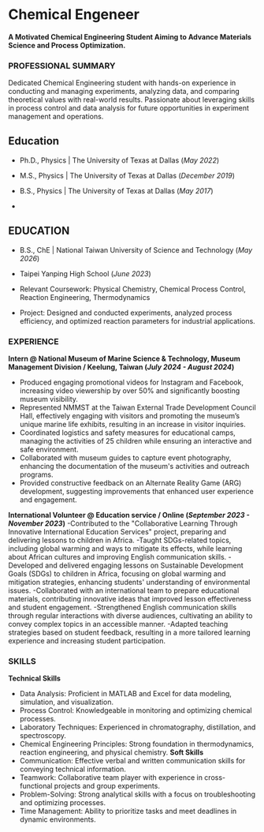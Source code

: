 # Chemical Engeneer

#### A Motivated Chemical Engineering Student Aiming to Advance Materials Science and Process Optimization.

### PROFESSIONAL SUMMARY
Dedicated Chemical Engineering student with hands-on experience in conducting and managing experiments, analyzing data, and comparing theoretical values with real-world results. Passionate about leveraging skills in process control and data analysis for future opportunities in experiment management and operations.

## Education
- Ph.D., Physics | The University of Texas at Dallas (_May 2022_)								       		
- M.S., Physics	| The University of Texas at Dallas (_December 2019_)	 			        		
- B.S., Physics | The University of Texas at Dallas (_May 2017_)

- 
## EDUCATION
- B.S., ChE |  National Taiwan University of Science and Technology (_May 2026_)								       		
- Taipei Yanping High School (_June 2023_)	 			       

- Relevant Coursework: Physical Chemistry, Chemical Process Control, Reaction Engineering, Thermodynamics
- Project: Designed and conducted experiments, analyzed process efficiency, and optimized reaction parameters for industrial applications.

### EXPERIENCE
**Intern @ National Museum of Marine Science & Technology, Museum Management Division / Keelung, Taiwan (_July 2024 - August 2024_)**
- Produced engaging promotional videos for Instagram and Facebook, increasing video viewership by over 50% and significantly boosting museum visibility.
- Represented NMMST at the Taiwan External Trade Development Council Hall, effectively engaging with visitors and promoting the museum’s unique marine life exhibits, resulting in an increase in visitor inquiries.
- Coordinated logistics and safety measures for educational camps, managing the activities of 25 children while ensuring an interactive and safe environment.
- Collaborated with museum guides to capture event photography, enhancing the documentation of the museum's activities and outreach programs.
- Provided constructive feedback on an Alternate Reality Game (ARG) development, suggesting improvements that enhanced user experience and engagement.

**International Volunteer @ Education service / Online (_September 2023 - November 2023_)**
-Contributed to the "Collaborative Learning Through Innovative International Education Services" project, preparing and delivering lessons to children in Africa.
-Taught SDGs-related topics, including global warming and ways to mitigate its effects, while learning about African cultures and improving English communication skills.
-Developed and delivered engaging lessons on Sustainable Development Goals (SDGs) to children in Africa, focusing on global warming and mitigation strategies, enhancing students' understanding of environmental issues.
-Collaborated with an international team to prepare educational materials, contributing innovative ideas that improved lesson effectiveness and student engagement.
-Strengthened English communication skills through regular interactions with diverse audiences, cultivating an ability to convey complex topics in an accessible manner.
-Adapted teaching strategies based on student feedback, resulting in a more tailored learning experience and increasing student participation.

### SKILLS
**Technical Skills**
- Data Analysis: Proficient in MATLAB and Excel for data modeling, simulation, and visualization.
- Process Control: Knowledgeable in monitoring and optimizing chemical processes.
- Laboratory Techniques: Experienced in chromatography, distillation, and spectroscopy.
- Chemical Engineering Principles: Strong foundation in thermodynamics, reaction engineering, and physical chemistry.
**Soft Skills**
- Communication: Effective verbal and written communication skills for conveying technical information.
- Teamwork: Collaborative team player with experience in cross-functional projects and group experiments.
- Problem-Solving: Strong analytical skills with a focus on troubleshooting and optimizing processes.
- Time Management: Ability to prioritize tasks and meet deadlines in dynamic environments.

